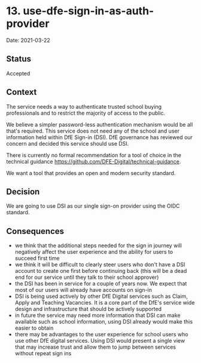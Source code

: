 # 13. use-dfe-sign-in-as-auth-provider

Date: 2021-03-22

## Status

Accepted

## Context

The service needs a way to authenticate trusted school buying professionals and to restrict the majority of access to the public.

We believe a simpler password-less authentication mechanism would be all that's required. This service does not need any of the school and user information held within DfE Sign-in (DSI). DfE governance has reviewed our concern and decided this service should use DSI.

There is currently no formal recommendation for a tool of choice in the technical guidance https://github.com/DFE-Digital/technical-guidance.

We want a tool that provides an open and modern security standard.

## Decision

We are going to use DSI as our single sign-on provider using the OIDC standard.

## Consequences

- we think that the additional steps needed for the sign in journey will negatively affect the user experience and the ability for users to succeed first time
- we think it will be difficult to clearly steer users who don't have a DSI account to create one first before continuing back (this will be a dead end for our service until they talk to their school approver)
- the DSI has been in service for a couple of years now. We expect that most of our users will already have accounts on sign-in
- DSI is being used actively by other DfE Digital services such as Claim, Apply and Teaching Vacancies. It is a core part of the DfE's service wide design and infrastructure that should be actively supported
- in future the service may need more information that DSI can make available such as school information, using DSI already would make this easier to obtain
- there may be advantages to the user experience for school users who use other DfE digital services. Using DSI would present a single view that may increase trust and allow them to jump between services without repeat sign ins
